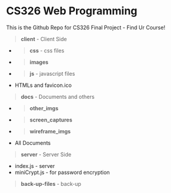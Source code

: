 # CS326 Web Programming

This is the Github Repo for CS326 Final Project - Find Ur Course!

>  **client** - Client Side
- >  **css** - css files
- >  **images**
- >  **js** - javascript files
- HTMLs and favicon.ico

>  **docs** - Documents and others
 - >  **other_imgs**
 - >  **screen_captures**
 - >  **wireframe_imgs**
 - All Documents

>  **server** - Server Side
 - index.js - server
 - miniCrypt.js - for password encryption

>  **back-up-files** - back-up
